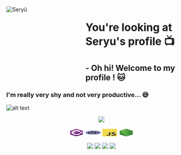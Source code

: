 <img width="200" height="200" align="left" style="float: left; margin: 0 10px 0 0;" alt="Seryû" src="https://cdn.discordapp.com/attachments/759495663275999283/810742427811053598/tumblr_mtwdpn7yhb1sjpd9do1_250.gif">

# You're looking at Seryu's profile 📺

## - Oh hi! Welcome to my profile ! 🐱

### I'm really very shy and not very productive... 😅

![alt text](https://i.imgur.com/4M7IWwP.gif)

<p align="center">
<img src="https://cdn.discordapp.com/attachments/759495663275999283/810741865913253948/Lb.gif">
</p>

<p align="center">
<code><img height="20" src="https://raw.githubusercontent.com/devicons/devicon/master/icons/csharp/csharp-original.svg" alt="csharp" width="40" height="40"/></code>
<code><img height="20" src="https://raw.githubusercontent.com/devicons/devicon/master/icons/php/php-original.svg" alt="php" width="40" height="40"/></code>
<code><img height="20" src="https://raw.githubusercontent.com/devicons/devicon/master/icons/javascript/javascript-original.svg" alt="javascript" width="40" height="40"/></code>
<code><img height="20" src="https://raw.githubusercontent.com/devicons/devicon/master/icons/nodejs/nodejs-original.svg" alt="nodejs" width="40" height="40"/></code>
</p>

<p align="center">
<code><img src="https://img.shields.io/badge/Langages-C%23%20%2F%20Js-ff69b4"></code>
<code><img src="https://img.shields.io/badge/Enthusiasm-100%25-blueviolet"></code>
<code><img src="https://img.shields.io/badge/Experience-Beginner%20%2F%20Medium-blue"></code>
<code><img src="https://img.shields.io/badge/%F0%9F%8C%8E-French%20%2F%20English-9cf"></code>
</p>
